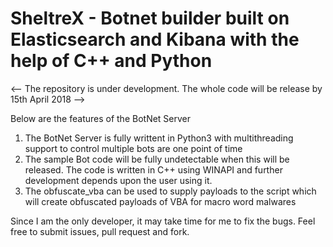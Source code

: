 # SheltreX - Botnet builder built on Elasticsearch and Kibana with the help of C++ and Python

<-- The repository is under development. The whole code will be release by 15th April 2018 -->

Below are the features of the BotNet Server
1. The BotNet Server is fully writtent in Python3 with multithreading support to control multiple bots are one point of time
2. The sample Bot code will be fully undetectable when this will be released. The code is written in C++ using WINAPI and further development depends upon the user using it.
3. The obfuscate_vba can be used to supply payloads to the script which will create obfuscated payloads of VBA for macro word malwares

Since I am the only developer, it may take time for me to fix the bugs. Feel free to submit issues, pull request and fork.

